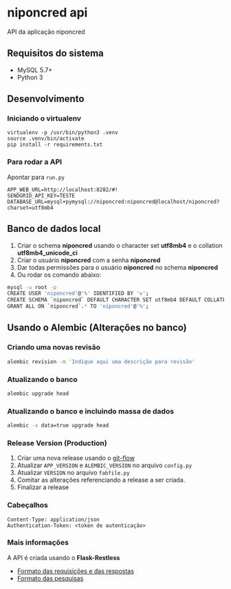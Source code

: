 # niponcred api

API da aplicação niponcred

## Requisitos do sistema

* MySQL 5.7+
* Python 3

## Desenvolvimento

### Iniciando o virtualenv

```
virtualenv -p /usr/bin/python3 .venv
source .venv/bin/activate
pip install -r requirements.txt
```

### Para rodar a API

Apontar para `run.py`

```
APP_WEB_URL=http://localhost:8282/#!
SENDGRID_API_KEY=TESTE
DATABASE_URL=mysql+pymysql://niponcred:niponcred@localhost/niponcred?charset=utf8mb4
```

## Banco de dados local

1. Criar o schema **niponcred** usando o character set **utf8mb4** e o collation **utf8mb4_unicode_ci**
2. Criar o usuário **niponcred** com a senha **niponcred**
3. Dar todas permissões para o usuário **niponcred** no schema **niponcred**
4. Ou rodar os comando abaixo:

```bash
mysql -u root -p
CREATE USER 'niponcred'@'%' IDENTIFIED BY 'v';
CREATE SCHEMA `niponcred` DEFAULT CHARACTER SET utf8mb4 DEFAULT COLLATE utf8mb4_unicode_ci;
GRANT ALL ON `niponcred`.* TO 'niponcred'@'%';
```

## Usando o Alembic (Alterações no banco)

### Criando uma novas revisão

``` bash
alembic revision -m 'Indique aqui uma descrição para revisão'
```

### Atualizando o banco

```bash
alembic upgrade head
```

### Atualizando o banco e incluindo massa de dados

```bash
alembic -x data=true upgrade head
```

### Release Version (Production)

1. Criar uma nova release usando o [git-flow](http://danielkummer.github.io/git-flow-cheatsheet/)
1. Atualizar `APP_VERSION` e `ALEMBIC_VERSION` no arquivo `config.py`
1. Atualizar `VERSION` no arquivo `fabfile.py`
1. Comitar as alterações referenciando a release a ser criada.
1. Finalizar a release

### Cabeçalhos

```
Content-Type: application/json
Authentication-Token: <token de autenticação>
```

### Mais informações

A API é criada usando o **Flask-Restless**

* [Formato das requisições e das respostas](https://flask-restless.readthedocs.io/en/0.17.0/requestformat.html)
* [Formato das pesquisas](https://flask-restless.readthedocs.io/en/0.17.0/searchformat.html#quick-examples)